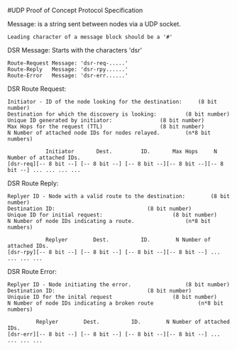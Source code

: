 #UDP Proof of Concept Protocol Specification

Message: is a string sent between nodes via a UDP socket.
	
	Leading character of a message block should be a '#'

DSR Message: Starts with the characters 'dsr'
		
	Route-Request Message: 'dsr-req-.....'
	Route-Reply   Message: 'dsr-rpy......'
	Route-Error   Message: 'dsr-err......'
	
DSR Route Request:
	
	Initiator - ID of the node looking for the destination: 	(8 bit number)
	Destination for which the discovery is looking: 		(8 bit number)
	Unique ID generated by initiator: 				(8 bit number)
	Max Hops for the request (TTL)					(8 bit number)
	N Number of attached node IDs for nodes relayed.		(n*8 bit numbers)
	
	            Initiator       Dest.         ID.       Max Hops     N Number of attached IDs.
	[dsr-req][-- 8 bit --] [-- 8 bit --] [-- 8 bit --][-- 8 bit --][-- 8 bit --] ... ... ... ... 
	
DSR Route Reply:
	
	Replyer ID - Node with a valid route to the destination: 		(8 bit number)
	Destination ID: 							(8 bit number)
	Unique ID for initial request: 						(8 bit number)
	N Number of node IDs indicating a route.				(n*8 bit numbers)

	            Replyer        Dest.          ID.        N Number of attached IDs.
	[dsr-rpy][-- 8 bit --] [-- 8 bit --] [-- 8 bit --][-- 8 bit --] ... ... ... ...
	
DSR Route Error:
	
	Replyer ID - Node initiating the error.					(8 bit number)
	Destination ID:								(8 bit number)
	Uniquie ID for the inital request					(8 bit number)
	N Number of node IDs indicating a broken route				(n*8 bit numbers)
	
		     Replyer        Dest.          ID.        N Number of attached IDs.
	[dsr-err][-- 8 bit --] [-- 8 bit --] [-- 8 bit --][-- 8 bit --] ... ... ... ...
